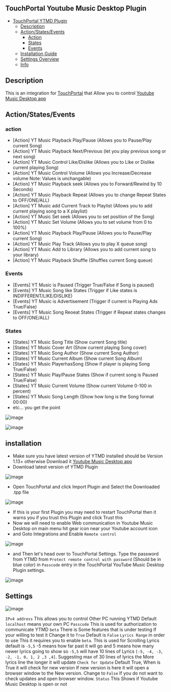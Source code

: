 
## TouchPortal Youtube Music Desktop Plugin
- [TouchPortal YTMD Plugin](#touchportal-youtube-musicdesktopplugin)
  - [Description](#description)
  - [Action/States/Events](#actionstatesevents)
    - [Action](#action)
    - [States](#states)
    - [Events](#events)
  - [Installation Guide](#installation)
  - [Settings Overview](#settings)
  - [Info](#info)

## Description
This is an integration for [TouchPortal](https://www.touch-portal.com/) that Allow you to control [Youtube Music Desktop app](https://ytmdesktop.app)

## Action/States/Events
### action
  - [Action] YT Music Playback Play/Pause (Allows you to Pause/Play current Song)
  - [Action] YT Music Playback Next/Previous (let you play previous song or next song)
  - [Action] YT Music Control Like/Dislike (Allows you to Like or Dislike current playing Song)
  - [Action] YT Music Control Volume (Allows you Increase/Decrease volume Note: Values is unchangable)
  - [Action] YT Music Playback seek (Allows you to Forward/Rewind by 10 Seconds)
  - [Action] YT Music Playback Repeat (Allows you to change Repeat States to OFF/ONE/ALL)
  - [Action] YT Music add Current Track to Playlist (Allows you to add current playing song to a X playlist)
  - [Action] YT Music Set seek (Allows you to set position of the Song)
  - [Action] YT Music Set Volume (Allows you to set volume from 0 to 100%)
  - [Action] YT Music Playback Play/Pause (Allows you to Pause/Play current Song)
  - [Action] YT Music Play Track (Allows you to play X queue song)
  - [Action] YT Music Add to Library (Allows you to add current song to your library)
  - [Action] YT Music Playback Shuffle (Shuffles current Song queue)
### Events
  - [Events] YT Music is Paused (Trigger True/False if Song is paused)
  - [Events] YT Music Song like States (Trigger if Like states is INDIFFERENT/LIKE/DISLIKE)
  - [Events] YT Music is Advertisement (Trigger if current is Playing Ads True/False)
  - [Events] YT Music Song Reoeat States (Trigger if Repeat states changes to OFF/ONE/ALL)
### States
  - [States] YT Music Song Title (Show current Song title)
  - [States] YT Music Cover Art (Show current playing Song cover)
  - [States] YT Music Song Author (Show current Song Author)
  - [States] YT Music Current Album (Show current Song Album)
  - [States] YT Music PlayerhasSong (Show if player is playing Song True/False)
  - [States] YT Music Play/Pause States (Show if current song is Paused True/False)
  - [States] YT Music Current Volume (Show current Volume 0-100 in percent)
  - [States] YT Music Song Length (Show how long is the Song format 00:00)
  - etc... you get the point


![image](https://user-images.githubusercontent.com/55416314/127076685-18ca4b8e-f5db-422b-83bd-931b190bbe09.png)


![image](https://user-images.githubusercontent.com/55416314/127077219-de1dc662-1a23-4516-9f07-58ae1ae9215e.png)

## installation
- Make sure you have latest version of YTMD installed should be Version 1.13+ otherwise Download it [Youtube Music Desktop app](https://ytmdesktop.app)
- Download latest version of YTMD Plugin

![image](https://user-images.githubusercontent.com/55416314/127077530-738e46a4-b47b-4a41-89f4-06e55e4c2973.png)
- Open TouchPortal and click Import Plugin and Select the Downloaded .tpp file

![image](https://user-images.githubusercontent.com/55416314/127077644-ae29c36b-871f-4cf6-8def-f44907fe14aa.png)

- If this is your first Plugin you may need to restart TouchPortal then it warns you if you trust this Plugin and click Trust this
- Now we will need to enable Web communication in Youtube Music Desktop on main menu hit gear icon near your Youtube account icon
- and Goto Integrations and Enable `Remote control`

![image](https://user-images.githubusercontent.com/55416314/127077944-2b6d8191-1bcb-42cf-a98b-0e4482dcece3.png)
- and Then let's head over to TouchPortal Settings. Type the password from YTMD from `Protect remote control with password` (Should be in blue color) in `Passcode` entry in the TouchPortal YouTube Music Desktop Plugin settings.

![image](https://user-images.githubusercontent.com/55416314/127078060-a5d97850-fd19-42cd-b0ae-24f8c833bf56.png)


## Settings
![image](https://user-images.githubusercontent.com/55416314/127078450-16860430-91d1-4fb5-87db-080ccd23f0be.png)

`IPv4 address` This allows you to control Other PC running YTMD Default `localhost` means your own PC
`Passcode` This is used for authorization to communicate YTMD
`beta` There is Some features that is under testing If your willing to test it Change it to `True` Default is `False`
`Lyrics Range` in order to use This it requires you to enable `beta`. This is used for Scrolling Lyrics default is `-5,5` -5 means how far past it will go and 5 means how many newer lyrics going to show so `-5,5` will have 10 lines of Lyrics `[-5, -4, -3, -2, -1, 0, 1, 2 ,3 ,4]`. Suggesting max of 30 lines of lyrics the More lyrics line the longer it will update
`Check for Update` Default True, When is True it will check for new version If new version is here it will open a browser window to the New version. Change to `False` If you do not want to check updates and open browser window.
`Status` This Shows if Youtube Music Desktop is open or not
